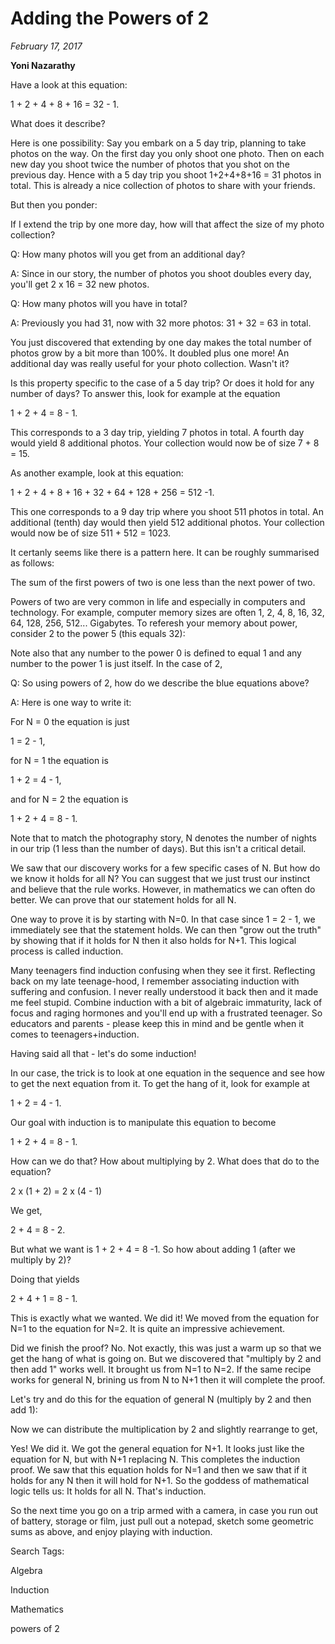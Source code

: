 
# Adding the Powers of 2
*February 17, 2017*


**Yoni Nazarathy**


Have a look at this equation:

 

1 + 2 + 4 + 8 + 16 = 32 - 1.

 

What does it describe?

 

Here is one possibility: Say you embark on a 5 day trip, planning to take photos on the way. On the first day you only shoot one photo. Then on each new day you shoot twice the number of photos that you shot on the previous day. Hence with a 5 day trip you shoot 1+2+4+8+16 = 31 photos in total. This is already a nice collection of photos to share with your friends.

 

But then you ponder:

 

If I extend the trip by one more day,
how will that affect the size of my photo collection?

 

Q: How many photos will you get from an additional day?

A: Since in our story, the number of photos you shoot doubles every day, you'll get 2 x 16 = 32 new photos. 

 

Q: How many photos will you have in total?

A: Previously you had 31, now with 32 more photos: 31 + 32 = 63 in total.

 

You just discovered that extending by one day makes the total number of photos grow by a bit more than 100%. It doubled plus one more! An additional day was really useful for your photo collection. Wasn't it?


Is this property specific to the case of a 5 day trip? Or does it hold for any number of days? To answer this, look for example at the equation 

 

1 + 2 + 4 = 8 - 1.

 

This corresponds to a 3 day trip, yielding 7 photos in total. A fourth day would yield 8 additional photos. Your collection would now be of size 7 + 8 = 15.

 

As another example, look at this equation:

 

1 + 2 + 4 + 8 + 16 + 32 + 64 + 128 + 256 = 512 -1.

 

This one corresponds to a 9 day trip where you shoot 511 photos in total. An additional (tenth) day would then yield 512 additional photos. Your collection would now be of size 511 + 512 = 1023.

 

It certanly seems like there is a pattern here. It can be roughly summarised as follows:

 

The sum of the first powers of two is one less than the next power of two.

Powers of two are very common in life and especially in computers and technology. For example, computer memory sizes are often 1, 2, 4, 8, 16, 32, 64, 128, 256, 512... Gigabytes. To referesh your memory about power, consider 2 to the power 5 (this equals 32):

 


Note also that any number to the power 0 is defined to equal 1 and any number to the power 1 is just itself. In the case of 2, 


 

Q: So using powers of 2, how do we describe the blue equations above? 

A: Here is one way to write it:


 

For N = 0 the equation is just

 

1 = 2 - 1,

 

for N = 1 the equation is 

 

1 + 2 = 4 - 1,

 

and for N = 2 the equation is

 

1 + 2 + 4 = 8 - 1.

 

Note that to match the photography story, N denotes the number of nights in our trip (1 less than the number of days). But this isn't a critical detail.

We saw that our discovery works for a few specific cases of N. But how do we know it holds for all N? You can suggest that we just trust our instinct and believe that the rule works. However, in mathematics we can often do better. We can prove that our statement holds for all N.

 

One way to prove it is by starting with N=0. In that case since 1 = 2 - 1, we immediately see that the statement holds. We can then "grow out the truth" by showing that if it holds for N then it also holds for N+1. This logical process is called induction.

 

Many teenagers find induction confusing when they see it first. Reflecting back on my late teenage-hood, I remember associating induction with suffering and confusion. I never really understood it back then and it made me feel stupid. Combine induction with a bit of algebraic immaturity, lack of focus and raging hormones and you'll end up with a frustrated teenager. So educators and parents - please keep this in mind and be gentle when it comes to teenagers+induction.

 

Having said all that - let's do some induction! 

 


 

In our case, the trick is to look at one equation in the sequence and see how to get the next equation from it. To get the hang of it, look for example at

 

1 + 2 = 4 - 1.  

 

Our goal with induction is to manipulate this equation to become

 

1 + 2 + 4 = 8 - 1.

 

How can we do that? How about multiplying by 2. What does that do to the equation?

 

2 x (1 + 2)  = 2 x (4 - 1) 

 

We get, 

2 + 4  = 8 - 2.

 

But what we want is 1 + 2 + 4 = 8 -1. So how about adding 1 (after we multiply by 2)? 

 

Doing that yields

 

2 + 4 + 1 = 8 - 1.

 

This is exactly what we wanted. We did it! We moved from the equation for N=1 to the equation for N=2. It is quite an impressive achievement.

 

Did we finish the proof? No. Not exactly, this was just a warm up so that we get the hang of what is going on. But we discovered that "multiply by 2 and then add 1" works well. It brought us from N=1 to N=2. If the same recipe works for general N, brining us from N to N+1 then it will complete the proof.

 

Let's try and do this for the equation of general N (multiply by 2 and then add 1):

 


Now we can distribute the multiplication by 2 and slightly rearrange to get, 


Yes! We did it. We got the general equation for N+1. It looks just like the equation for N, but with N+1 replacing N. This completes the induction proof. We saw that this equation holds for N=1 and then we saw that if it holds for any N then it will hold for N+1. So the goddess of mathematical logic tells us: It holds for all N. That's induction.

 

So the next time you go on a trip armed with a camera, in case you run out of battery, storage or film, just pull out a notepad, sketch some geometric sums as above, and enjoy playing with induction.

 

 

Search Tags:

Algebra

Induction

Mathematics

powers of 2

